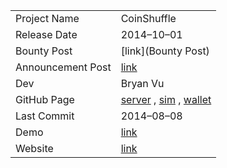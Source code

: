 |               	| 				|
| ----------- 		| ----------	|
| Project Name 		| CoinShuffle 		|
| Release Date		| 2014–10–01	|
| Bounty Post 		| [link](Bounty Post)		|
| Announcement Post | [link](https://bitcointalk.org/index.php?topic=567625.0)		|
| Dev				| Bryan Vu		|
| GitHub Page		| [server](https://github.com/bryanvu/coinshuffle-server) , [sim](https://github.com/bryanvu/coinshuffle-sim) , [wallet](https://github.com/bryanvu/coinshuffle-wallet)		|
| Last Commit		| 2014–08–08	|
| Demo				| [link](https://youtu.be/YDGUUtDqNV0) |
| Website     | [link](http://crypsys.mmci.uni-saarland.de/projects/CoinShuffle/)  |
